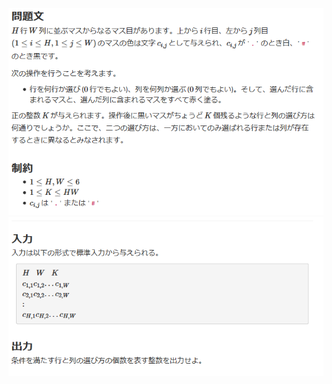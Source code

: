 ![question](https://github.com/kimura-12/AtCoder_Training/blob/master/AtCoder_Beginner_Contest/ABC173/C.H_and_V/question1.png)
![question](https://github.com/kimura-12/AtCoder_Training/blob/master/AtCoder_Beginner_Contest/ABC173/C.H_and_V/question2.png)

